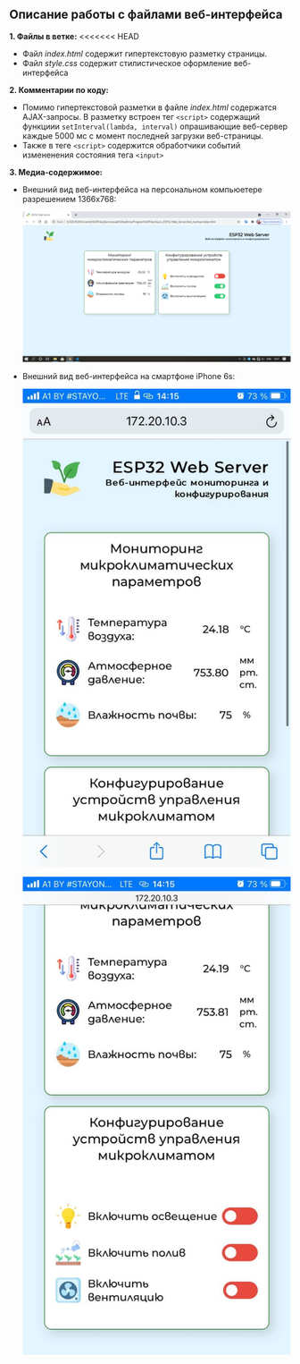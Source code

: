 ## Описание работы с файлами веб-интерфейса

**1. Файлы в ветке:**
<<<<<<< HEAD
 - Файл *index.html* содержит гипертекстовую разметку страницы. 
 - Файл *style.css* содержит стилистическое оформление веб-интерфейса

**2. Комментарии по коду:**
 - Помимо гипертекстовой разметки в файле *index.html* содержатся AJAX-запросы. В разметку встроен тег `<script>` содержащий функциии `setInterval(lambda, interval)` опрашивающие веб-сервер каждые 5000 мс с момент последней загрузки веб-страницы.
 - Также в теге `<script>` содержится обработчики событий измененения состояния тега `<input>`

**3. Медиа-содержимое:**
 - Внешний вид веб-интерфейса на персональном компьюетере разрешением 1366x768:
    
    ![Внешний вид веб-интерфейса на персональном компьютере разрешением 1366x768](/screenshots/frontend_screenshots/web-interface-desktop.png)

 - Внешний вид веб-интерфейса на смартфоне iPhone 6s:
    
    ![Блок мониторинга микроклиматических параметров](/screenshots/frontend_screenshots/iphone6s_1.jpg)

    ![Блок управления микроклиматическими параметрами](screenshots/frontend_screenshots/iphone6s_2.jpg)